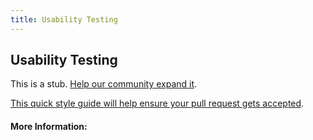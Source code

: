 ```yaml
---
title: Usability Testing
---
```


## Usability Testing

This is a stub. [Help our community expand it](https://github.com/freeCodeCamp/guide-articles/tree/master/articles/Design/Product-Design/Usability-Testing/index.md).

[This quick style guide will help ensure your pull request gets accepted](https://github.com/freeCodeCamp/guide-articles/blob/master/README.md).

<!-- The article goes here, in GitHub-flavored Markdown. Feel free to add YouTube videos, images, and CodePen/JSBin embeds  -->

#### More Information:
<!-- Please add any articles you think might be helpful to read before writing the article -->


